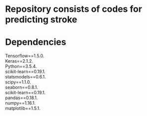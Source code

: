 # Repository consists of codes for predicting stroke

# Dependencies

Tensorflow==1.5.0.  
Keras==2.1.2.  
Python==3.5.4.    
scikit-learn==0.19.1.      
statsmodels==0.6.1.    
scipy==1.1.0.    
seaborn==0.8.1.    
scikit-learn==0.19.1.    
pandas==0.18.1.    
numpy==1.16.1.    
matplotlib==1.5.1.  
